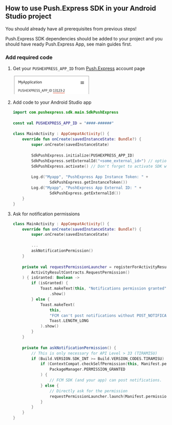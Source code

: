 ## How to use Push.Express SDK in your Android Studio project

You should already have all prerequisites from previous steps!

Push.Express SDK dependencies should be added to your project and you should have ready Push.Express App, see main guides first.

### Add required code

1. Get your `PUSHEXPRESS_APP_ID` from [Push.Express](https://push.express) account page

   <img src="/docs/images/px-sdk-app-id.png" width=50%>

2. Add code to your Android Studio app
   ```kotlin
   import com.pushexpress.sdk.main.SdkPushExpress

   const val PUSHEXPRESS_APP_ID = "####-######"

   class MainActivity : AppCompatActivity() {
       override fun onCreate(savedInstanceState: Bundle?) {
           super.onCreate(savedInstanceState)

           SdkPushExpress.initialize(PUSHEXPRESS_APP_ID)
           SdkPushExpress.setExternalId("<some_external_id>") // optional
           SdkPushExpress.activate() // Don't forget to activate SDK workflow!

           Log.d("Myapp", "PushExpress App Instance Token: " +
                   SdkPushExpress.getInstanceToken())
           Log.d("Myapp", "PushExpress App External ID: " +
                   SdkPushExpress.getExternalId())
       }
   }
   ```

3. Ask for notification permissions

   ```kotlin
   class MainActivity : AppCompatActivity() {
       override fun onCreate(savedInstanceState: Bundle?) {
           super.onCreate(savedInstanceState)

           ...
           askNotificationPermission()
       }

       private val requestPermissionLauncher = registerForActivityResult(
           ActivityResultContracts.RequestPermission()
       ) { isGranted: Boolean ->
           if (isGranted) {
               Toast.makeText(this, "Notifications permission granted", Toast.LENGTH_SHORT)
                   .show()
           } else {
               Toast.makeText(
                   this,
                   "FCM can't post notifications without POST_NOTIFICATIONS permission",
                   Toast.LENGTH_LONG
               ).show()
           }
       }

       private fun askNotificationPermission() {
           // This is only necessary for API Level > 33 (TIRAMISU)
           if (Build.VERSION.SDK_INT >= Build.VERSION_CODES.TIRAMISU) {
               if (ContextCompat.checkSelfPermission(this, Manifest.permission.POST_NOTIFICATIONS) ==
                   PackageManager.PERMISSION_GRANTED
               ) {
                   // FCM SDK (and your app) can post notifications.
               } else {
                   // Directly ask for the permission
                   requestPermissionLauncher.launch(Manifest.permission.POST_NOTIFICATIONS)
               }
           }
       }
   }
   ```
